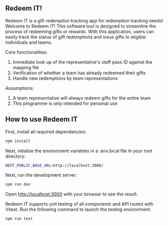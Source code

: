## Redeem IT!

Redeem IT is a gift redemption tracking app for redemption tracking needs!
Welcome to Redeem IT! This software tool is designed to streamline the process of redeeming gifts or rewards. With this application, users can easily track the status of gift redemptions and issue gifts to eligible individuals and teams.

Core functionalities:

1. Immediate look up of the representative's staff pass ID against the mapping file
2. Verification of whether a team has already redeemed their gifts
3. Handle new redemptions by team representations

Assumptions:

1. A team representative will always redeem gifts for the entire team
2. This programme is only intended for personal use

## How to use Redeem IT

First, install all required dependencies:

```bash
npm install
```

Next, intialise the environment variables in a .env.local file in your root directory:

```bash
NEXT_PUBLIC_BASE_URL=http://localhost:3000/
```

Next, run the development server:

```bash
npm run dev
```

Open [http://localhost:3000](http://localhost:3000) with your browser to see the result.

Redeem IT supports unit testing of all components and API routes with Vitest. Run the following command to launch the testing environment.

```bash
npm run test
```
